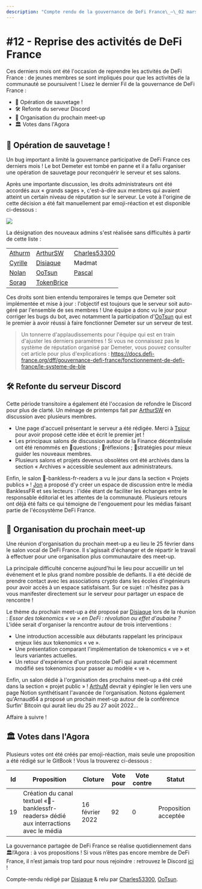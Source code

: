 ```yaml
---
description: "Compte rendu de la gouvernance de DeFi France\_—\_02 mars 2022"
---
```


# #12 - Reprise des activités de DeFi France

Ces derniers mois ont été l'occasion de reprendre les activités de DeFi France : de jeunes membres se sont impliqués pour que les activités de la communauté se poursuivent ! Lisez le dernier Fil de la gouvernance de DeFi France :

* 📢 Opération de sauvetage !
* 🛠️ Refonte du serveur Discord
* 💬 Organisation du prochain meet-up
* 🏛️ Votes dans l'Agora

## 📢 Opération de sauvetage !

Un bug important a limité la gouvernance participative de DeFi France ces derniers mois ! Le bot Demeter est tombé en panne et il a fallu organiser une opération de sauvetage pour reconquérir le serveur et ses salons.

Après une importante discussion, les droits administrateurs ont été accordés aux « grands sages », c'est-à-dire aux membres qui avaient atteint un certain niveau de réputation sur le serveur. Le vote à l'origine de cette décision a été fait manuellement par emoji-réaction et est disponible ci-dessous :

![](https://i.imgur.com/v9uWaxw.png)

La désignation des nouveaux admins s'est réalisée sans difficultés à partir de cette liste :

|                                                |                                               |                                            |
| ---------------------------------------------- | --------------------------------------------- | ------------------------------------------ |
| [Athurm](https://twitter.com/ArthurMicoulet)   | [ArthurSW](https://twitter.com/Arthurws14)    | [Charles53300](https://twitter.com/C53300) |
| [Cyrille](https://twitter.com/cyrille\_briere) | [Disiaque](https://twitter.com/disiaque\_eth) | Madmat                                     |
| [Nolan](https://twitter.com/NolanVanmoortel)   | [OoTsun](https://twitter.com/Oo\_Tsun)        | [Pascal](https://twitter.com/pscltllrd)    |
| [Sorag](https://twitter.com/Sorag\_\_)         | [TokenBrice](https://twitter.com/TokenBrice)  |                                            |

Ces droits sont bien entendu temporaires le temps que Demeter soit implémentée et mise à jour : l'objectif est toujours que le serveur soit auto-géré par l'ensemble de ses membres ! Une équipe a donc vu le jour pour corriger les bugs du bot, avec notamment la participation d'[OoTsun](https://twitter.com/Oo\_Tsun) qui est le premier à avoir réussi à faire fonctionner Demeter sur un serveur de test.

> Un tonnerre d'applaudissements pour l'équipe qui est en train d'ajuster les derniers paramètres ! Si vous ne connaissez pas le système de réputation organisé par Demeter, vous pouvez consulter cet article pour plus d'explications : https://docs.defi-france.org/dff/gouvernance-defi-france/fonctionnement-de-defi-france/le-systeme-de-ble

## 🛠️ Refonte du serveur Discord

Cette période transitoire a également été l'occasion de refondre le Discord pour plus de clarté. Un ménage de printemps fait par [ArthurSW](https://twitter.com/Arthurws14) en discussion avec plusieurs membres.

* Une page d'accueil présentant le serveur a été rédigée. Merci à [Tsiour](https://twitter.com/tsiour\_p) pour avoir proposé cette idée et écrit le premier jet !
* Les principaux salons de discussion autour de la Finance décentralisée ont été renommés en 🐣questions ; 🐥réflexions ; 🐔stratégies pour mieux guider les nouveaux membres.
* Plusieurs salons et projets devenus obsolètes ont été archivés dans la section « Archives » accessible seulement aux administrateurs.

Enfin, le salon 🧾-bankless-fr-readers a vu le jour dans la section « Projets publics » ! [Jon](https://twitter.com/OtherBright) a proposé d'y créer un espace de discussion entre le média BanklessFR et ses lecteurs : l'idée étant de faciliter les échanges entre le responsable éditorial et les attentes de la communauté. Plusieurs retours ont déjà été faits ce qui témoigne de l'engouement pour les médias faisant partie de l'écosystème DeFi France.

## 💬 Organisation du prochain meet-up

Une réunion d'organisation du prochain meet-up a eu lieu le 25 février dans le salon vocal de DeFi France. Il s'agissait d'échanger et de répartir le travail à effectuer pour une organisation plus communautaire des meet-up.

La principale difficulté concerne aujourd'hui le lieu pour accueillir un tel événement et le plus grand nombre possible de defiants. Il a été décidé de prendre contact avec les associations crypto dans les écoles d'ingénieurs pour avoir accès à un espace satisfaisant. Sur ce sujet : n'hésitez pas à vous manifester directement sur le serveur pour partager un espace de rencontre !

Le thème du prochain meet-up a été proposé par [Disiaque](https://twitter.com/disiaque\_eth) lors de la réunion : _Essor des tokenomics « ve » en DeFi : révolution ou effet d'aubaine ?_ L'idée serait d'organiser la rencontre autour de trois interventions :

* Une introduction accessible aux débutants rappelant les principaux enjeux liés aux tokenomics « ve ».
* Une présentation comparant l'implémentation de tokenomics « ve » et leurs variantes actuelles.
* Un retour d'expérience d'un protocole DeFi qui aurait récemment modifié ses tokenomics pour passer au modèle « ve ».

Enfin, un salon dédié à l'organisation des prochains meet-up a été créé dans la section « projet public » ! [ArthuM](https://twitter.com/ArthurMicoulet) devrait y épingler le lien vers une page Notion synthétisant l'avancée de l'organisation. Notons également qu'Arnaud64 a proposé un prochain meet-up autour de la conférence Surfin' Bitcoin qui aurait lieu du 25 au 27 août 2022…

Affaire à suivre !

## 🏛️ Votes dans l'Agora

Plusieurs votes ont été créés par emoji-réaction, mais seule une proposition a été rédigé sur le GitBook ! Vous la trouverez ci-dessous :

| Id | Proposition                                                                             | Cloture         | Vote pour | Vote contre | Statut               |
| -- | --------------------------------------------------------------------------------------- | --------------- | --------- | ----------- | -------------------- |
| 19 | Création du canal textuel «💬-banklessfr-readers» dédié aux interractions avec le média | 16 février 2022 | 92        | 0           | Proposition acceptée |

La gouvernance partagée de DeFi France se réalise quotidiennement dans 🏛️l’Agora : à vos propositions ! Si vous n’êtes pas encore membre de DeFi France, il n’est jamais trop tard pour nous rejoindre : retrouvez le Discord [ici](https://discord.gg/fkTz4UtRjK) !

Compte-rendu rédigé par [Disiaque](https://twitter.com/disiaque\_eth) & relu par [Charles53300](https://twitter.com/C53300), [OoTsun](https://twitter.com/Oo\_Tsun).
